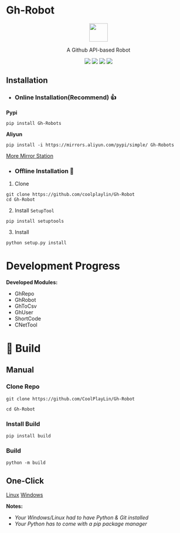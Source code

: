 # Gh-Robot

<p align="center">
<img src="https://cdn.api-go.asia/assets/img/Robot.png" width="50" height="50">
</p>

<p align="center">A Github API-based Robot</p>


<p align="center">
<img src="https://img.shields.io/github/license/CoolPlayLin/Gh-Robot?style=flat-square">
<img src="https://img.shields.io/pypi/dm/Gh-Robot?style=flat-square">
<img src="https://img.shields.io/pypi/v/Gh-Robots?style=flat-square">
<img src="https://img.shields.io/github/issues-pr/CoolPlayLin/Gh-Robot?style=flat-square">
</p>

##  **Installation**

- ### **Online Installation(Recommend)** 👍

**Pypi**

```
pip install Gh-Robots
```

**Aliyun**
```
pip install -i https://mirrors.aliyun.com/pypi/simple/ Gh-Robots
```

[More Mirror Station](https://github.com/coolplaylin/Gh-Robot/blob/main/docs/Mirror%20Station.md)

- ### Offline Installation 🤔

1. Clone
```
git clone https://github.com/coolplaylin/Gh-Robot
cd Gh-Robot
```

2. Install `SetupTool`
```
pip install setuptools
```

3. Install
```
python setup.py install
```

# Development Progress

**Developed Modules:**

- GhRepo
- GhRobot
- GhToCsv
- GhUser
- ShortCode
- CNetTool

# 🥰 Build

## Manual

### **Clone Repo**

```
git clone https://github.com/CoolPlayLin/Gh-Robot

cd Gh-Robot
```

### **Install Build**
```
pip install build
```

### **Build**
```
python -m build
```

## One-Click

[Linux](https://raw.githubusercontent.com/CoolPlayLin/Gh-Robot/main/Auto/build-linux.sh)
[Windows](https://raw.githubusercontent.com/CoolPlayLin/Gh-Robot/main/Auto/build-win.bat)

**Notes:**

- *Your Windows/Linux had to have Python & Git installed*
- *Your Python has to come with a pip package manager*